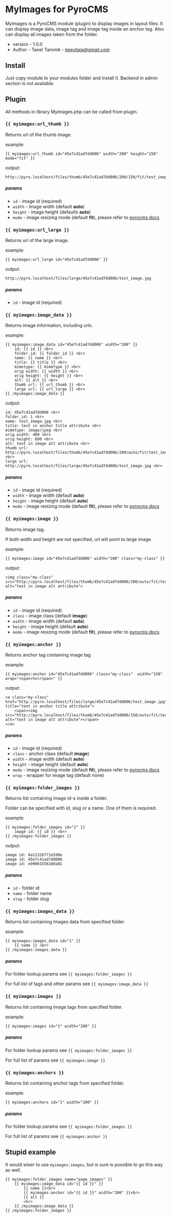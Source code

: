 # MyImages for PyroCMS

MyImages is a PyroCMS module (plugin) to display images in layout files. It can display image data, image tag and image tag inside an anchor tag. Also can display all images taken from the folder.

- version - 1.0.0
- Author  - Tanel Tammik - keevitaja@gmail.com

## Install

Just copy module to your modules folder and install it. Backend in admin section is not available.

## Plugin

All methods in library Myimages.php can be called from plugin.

### `{{ myimages:url_thumb }}`

Returns url of the thumb image.

example:

	{{ myimages:url_thumb id="45e7c41ad7dd006" width="200" height="150" mode="fit" }}

output:

	http://pyro.localhost/files/thumb/45e7c41ad7dd006/200/150/fit/test_image.jpg

##### params

- `id` - image id (required)
- `width` - image width (default **auto**)
- `height` - image height (defaults **auto**)
- `mode` - image resizing mode (default **fit**), please refer to [pyrocms docs](http://docs.pyrocms.com/2.2/manual/plugins/files)

### `{{ myimages:url_large }}`

Returns url of the large image.

example:

	{{ myimages:url_large id="45e7c41ad7dd006" }}

output:

	http://pyro.localhost/files/large/45e7c41ad7dd006/test_image.jpg 

##### params

- `id` - image id (required)

### `{{ myimages:image_data }}`

Returns image information, including urls.

example:

	{{ myimages:image_data id="45e7c41ad7dd006" width="200" }}
		id: {{ id }} <br>
		folder_id: {{ folder_id }} <br>
		name: {{ name }} <br>
		title: {{ title }} <br>
		mimetype: {{ mimetype }} <br>
		orig width: {{ width }} <br>
		orig height: {{ height }} <br>
		alt: {{ alt }} <br>
		thumb url: {{ url_thumb }} <br>
		large url: {{ url_large }} <br>
	{{ /myimages:image_data }}

output:

	id: 45e7c41ad7dd006 <br>
	folder_id: 1 <br>
	name: test_image.jpg <br>
	title: text in anchor title attribute <br>
	mimetype: image/jpeg <br>
	orig width: 400 <br>
	orig height: 600 <br>
	alt: text in image alt attribute <br>
	thumb url: http://pyro.localhost/files/thumb/45e7c41ad7dd006/200/auto/fit/test_image.jpg <br>
	large url: http://pyro.localhost/files/large/45e7c41ad7dd006/test_image.jpg <br>

##### params

- `id` - image id (required)
- `width` - image width (default **auto**)
- `height` - image height (default **auto**)
- `mode` - image resizing mode (default **fit**), please refer to [pyrocms docs](http://docs.pyrocms.com/2.2/manual/plugins/files)

### `{{ myimages:image }}`

Returns image tag.

If both width and height are not specified, url will point to large image.

example:

	{{ myimages:image id="45e7c41ad7dd006" width="200" class="my-class" }}

output:

	<img class="my-class" src="http://pyro.localhost/files/thumb/45e7c41ad7dd006/200/auto/fit/test_image.jpg" alt="text in image alt attribute">

##### params

- `id` - image id (required)
- `class` - image class (default **image**)
- `width` - image width (default **auto**)
- `height` - image height (default **auto**)
- `mode` - image resizing mode (default **fit**), please refer to [pyrocms docs](http://docs.pyrocms.com/2.2/manual/plugins/files)

### `{{ myimages:anchor }}`

Returns anchor tag containing image tag

example:

	{{ myimages:anchor id="45e7c41ad7dd006" class="my-class"  width="150" wrap="<span>%s</span>" }}

output:

	<a class="my-class" href="http://pyro.localhost/files/large/45e7c41ad7dd006/test_image.jpg" title="text in anchor title attribute">
		<span><img src="http://pyro.localhost/files/thumb/45e7c41ad7dd006/150/auto/fit/test_image.jpg" alt="text in image alt attribute"></span>
	</a>

##### params

- `id` - image id (required)
- `class` - anchor class (default **image**)
- `width` - image width (default **auto**)
- `height` - image height (default **auto**)
- `mode` - image resizing mode (default **fit**), please refer to [pyrocms docs](http://docs.pyrocms.com/2.2/manual/plugins/files)
- `wrap` - wrapper for image tag (default none)

### `{{ myimages:folder_images }}`

Returns list containing image id-s inside a folder.

Folder can be specified with id, slug or a name. One of them is required.

example:

	{{ myimages:folder_images id="1" }}
		image id: {{ id }} <br>
	{{ /myimages:folder_images }}

output:

	image id: 8a11326f71e590e
	image id: 45e7c41ad7dd006
	image id: e9906155610da81

##### params

- `id` - folder id
- `name` - folder name
- `slug` - folder slug

### `{{ myimages:images_data }}`

Returns list containing images data from specified folder.

example:

	{{ myimages:images_data id="1" }}
		{{ name }} <br>
	{{ /myimages:images_data }}
	
##### params

For folder lookup params see `{{ myimages:folder_images }}`

For full list of tags and other params see `{{ myimages:image_data }}`

### `{{ myimages:images }}`

Returns list containing image tags from specified folder.

example:

	{{ myimages:images id="1" width="200" }}

##### params

For folder lookup params see `{{ myimages:folder_images }}`

For full list of params see `{{ myimages:image }}`

### `{{ myimages:anchors }}`

Returns list containing anchor tags from specified folder.

example:

	{{ myimages:anchors id="1" width="200" }}

##### params

For folder lookup params see `{{ myimages:folder_images }}`

For full list of params see `{{ myimages:anchor }}`

## Stupid example

It would wiser to use `myimages:images`, but is sure is possible to go this way as well.

	{{ myimages:folder_images name="page_images" }}
		{{ myimages:image_data id="{{ id }}" }}
			{{ name }}<br>
			{{ myimages:anchor id="{{ id }}" width="200" }}<br>
			{{ alt }}
			<hr>
		{{ /myimages:image_data }}
	{{ /myimages:folder_images }}